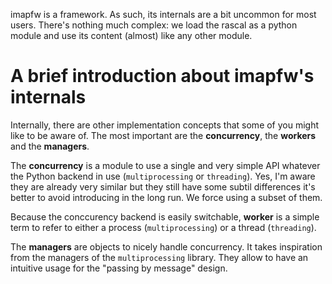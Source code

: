 imapfw is a framework. As such, its internals are a bit uncommon for most users. There's nothing much complex: we load the rascal as a python module and use its content (almost) like any other module.

# A brief introduction about imapfw's internals

Internally, there are other implementation concepts that some of you might like to be aware of. The most important are the **concurrency**, the **workers** and the **managers**.

The **concurrency** is a module to use a single and very simple API whatever the Python backend in use (`multiprocessing` or `threading`). Yes, I'm aware they are already very similar but they still have some subtil differences it's better to avoid introducing in the long run. We force using a subset of them.

Because the conccurency backend is easily switchable, **worker** is a simple term to refer to either a process (`multiprocessing`) or a thread (`threading`).

The **managers** are objects to nicely handle concurrency. It takes inspiration from the managers of the `multiprocessing` library. They allow to have an intuitive usage for the "passing by message" design.

